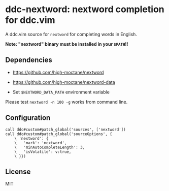 # ddc-nextword: nextword completion for ddc.vim

A ddc.vim source for `nextword` for completing words in English.

**Note: "nextword" binary must be installed in your `$PATH`!!**


## Dependencies

* https://github.com/high-moctane/nextword

* https://github.com/high-moctane/nextword-data

* Set `$NEXTWORD_DATA_PATH` environment variable

Please test `nextword -n 100 -g` works from command line.


## Configuration

```vim
call ddc#custom#patch_global('sources', ['nextword'])
call ddc#custom#patch_global('sourceOptions', {
    \ 'nextword': {
    \   'mark': 'nextword',
    \   'minAutoCompleteLength': 3,
    \   'isVolatile': v:true,
    \ }})
```


## License

MIT
